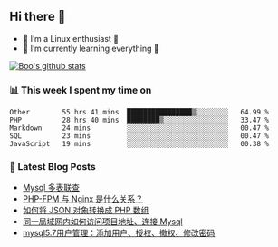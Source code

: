 ## Hi there 👋
* 🔭 I’m a Linux enthusiast 🐧️
* 🏃️ I’m currently learning everything 🏃️

[![Boo's github stats](https://github-readme-stats.vercel.app/api?username=0xAiKang)](https://github.com/anuraghazra/github-readme-stats)

<!-- [![Most Used Langs](https://github-readme-stats.vercel.app/api/top-langs/?username=0xAiKang)](https://github.com/anuraghazra/github-readme-stats) -->

### 📊 This week I spent my time on
<!--START_SECTION:waka-->
```text
Other        55 hrs 41 mins  ████████████████▒░░░░░░░░   64.99 % 
PHP          28 hrs 40 mins  ████████▒░░░░░░░░░░░░░░░░   33.47 % 
Markdown     24 mins         ░░░░░░░░░░░░░░░░░░░░░░░░░   00.47 % 
SQL          23 mins         ░░░░░░░░░░░░░░░░░░░░░░░░░   00.47 % 
JavaScript   19 mins         ░░░░░░░░░░░░░░░░░░░░░░░░░   00.38 % 
```
<!--END_SECTION:waka-->

### 📕 Latest Blog Posts
<!-- BLOG-POST-LIST:START -->
- [Mysql 多表联查](https://www.0x2beace.com/mysql-multi-table-joint-check/)
- [PHP-FPM 与 Nginx 是什么关系？](https://www.0x2beace.com/what-is-the-relationship-between-php-fpm-and-nginx/)
- [如何将 JSON 对象转换成 PHP 数组](https://www.0x2beace.com/how-to-convert-a-json-object-into-a-php-array/)
- [同一局域网内如何访问项目地址、连接 Mysql](https://www.0x2beace.com/how-to-access-the-project-address-and-connect-to-mysql-in-the-same-local-area-network/)
- [mysql5.7用户管理：添加用户、授权、撤权、修改密码](https://www.0x2beace.com/mysql5-7-user-management-add-users-authorize-revoke-rights-modify-passwords/)
<!-- BLOG-POST-LIST:END -->

